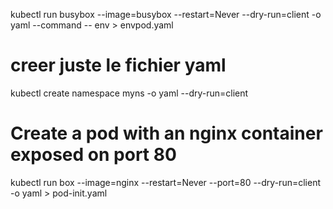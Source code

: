 kubectl run busybox --image=busybox --restart=Never --dry-run=client -o yaml --command -- env > envpod.yaml


# creer juste le fichier yaml 

kubectl create namespace myns -o yaml --dry-run=client


# Create a pod with an nginx container exposed on port 80

kubectl run box --image=nginx --restart=Never --port=80 --dry-run=client -o yaml > pod-init.yaml
